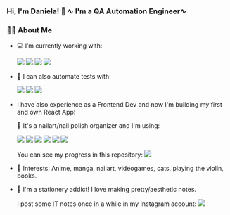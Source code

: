 ### Hi, I'm Daniela! 👋 ∿ I'm a QA Automation Engineer∿

### :woman_technologist: About Me

- 💻 I’m currently working with:

  <a href="https://www.selenium.dev/"><img src="https://img.shields.io/badge/-Selenium-43B02A?logo=Selenium&logoColor=white"/></a> <a href="https://cucumber.io/"><img src="https://img.shields.io/badge/-Cucumber-23D96C?logo=Cucumber&logoColor=black"/></a> <a href="https://www.atlassian.com/es/software/jira"><img src="https://img.shields.io/badge/-Jira-0052CC?logo=Jira-Software"/></a> <a href="https://www.qmetry.com/"><img src="https://img.shields.io/badge/-QMetry-003FB3?style=flat"/></a>

- 🤖 I can also automate tests with:

  <a href="https://playwright.dev/"><img src="https://img.shields.io/badge/-Playwright-2EAD33?logo=Playwright&logoColor=white"/></a> <a href="https://www.cypress.io/"><img src="https://img.shields.io/badge/-Cypress-17202C?logo=Cypress"/></a> <a href="https://storybook.js.org/"> <a href="https://www.postman.com/"><img src="https://img.shields.io/badge/-Postman-FF6C37?logo=Postman&logoColor=white"/></a>
  
- I have also experience as a Frontend Dev and now I'm building my first and own React App!

  💅 It's a nailart/nail polish organizer and I'm using:

  <a href="https://developer.mozilla.org/en-US/docs/Web/JavaScript"><img src="https://img.shields.io/badge/-JavaScript-F7DF1E?logo=JavaScript&logoColor=white"/></a> <a href="https://www.typescriptlang.org/"><img src="https://img.shields.io/badge/-TypeScript-3178C6?logo=TypeScript&logoColor=white"/></a> <a href="https://reactjs.org/"><img src="https://img.shields.io/badge/-ReactJS-61DAFB?logo=React&logoColor=black"/></a> <a href="https://sass-lang.com/"><img src="https://img.shields.io/badge/-Sass-CC6699?logo=Sass&logoColor=white"/></a> <img src="https://img.shields.io/badge/-Storybook-FF4785?logo=Storybook&logoColor=white"/></a>
  <a href="https://code.visualstudio.com/"><img src="https://img.shields.io/badge/-Visual%20Studio%20Code-007ACC?logo=Visual-Studio-Code"/></a>

  You can see my progress in this repository: <a href="https://github.com/mitsudani/tsume-frontend"><img src="https://img.shields.io/badge/-GitHub-grey?logo=GitHub"/></a>

- :purple_heart: Interests: Anime, manga, nailart, videogames, cats, playing the violin, books.

- :pencil: I'm a stationery addict! I love making pretty/aesthetic notes.

  I post some IT notes once in a while in my Instagram account: <a href="https://instagram.com/mitsudani"><img src="https://img.shields.io/badge/-@mitsudani-blueviolet?style=flat&logo=Instagram&logoColor=white"/></a>





